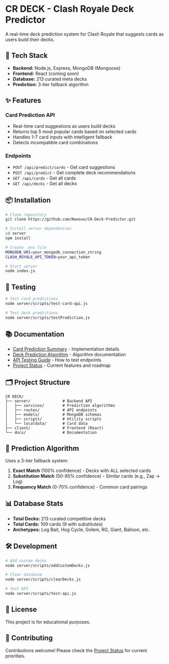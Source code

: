 # CR DECK - Clash Royale Deck Predictor

A real-time deck prediction system for Clash Royale that suggests cards as users build their decks.

## 🚀 Tech Stack
- **Backend:** Node.js, Express, MongoDB (Mongoose)
- **Frontend:** React (coming soon)
- **Database:** 213 curated meta decks
- **Prediction:** 3-tier fallback algorithm

## ✨ Features

### Card Prediction API
- Real-time card suggestions as users build decks
- Returns top 5 most popular cards based on selected cards
- Handles 1-7 card inputs with intelligent fallback
- Detects incompatible card combinations

### Endpoints
- `POST /api/predict/cards` - Get card suggestions
- `POST /api/predict` - Get complete deck recommendations
- `GET /api/cards` - Get all cards
- `GET /api/decks` - Get all decks

## 📦 Installation

```bash
# Clone repository
git clone https://github.com/Nanouo/CR-Deck-Predictor.git

# Install server dependencies
cd server
npm install

# Create .env file
MONGODB_URI=your_mongodb_connection_string
CLASH_ROYALE_API_TOKEN=your_api_token

# Start server
node index.js
```

## 🧪 Testing

```bash
# Test card predictions
node server/scripts/test-card-api.js

# Test deck predictions
node server/scripts/testPrediction.js
```

## 📚 Documentation

- [Card Prediction Summary](server/CARD_PREDICTION_SUMMARY.md) - Implementation details
- [Deck Prediction Algorithm](server/services/DECK_PREDICTION_README.md) - Algorithm documentation
- [API Testing Guide](docs/API_TESTING_GUIDE.md) - How to test endpoints
- [Project Status](docs/PROJECT_STATUS.md) - Current features and roadmap

## 🗂️ Project Structure

```
CR DECK/
├── server/              # Backend API
│   ├── services/        # Prediction algorithms
│   ├── routes/          # API endpoints
│   ├── models/          # MongoDB schemas
│   ├── scripts/         # Utility scripts
│   └── localdata/       # Card data
├── client/              # Frontend (React)
└── docs/                # Documentation
```

## 🎯 Prediction Algorithm

Uses a 3-tier fallback system:
1. **Exact Match** (100% confidence) - Decks with ALL selected cards
2. **Substitution Match** (50-85% confidence) - Similar cards (e.g., Zap → Log)
3. **Frequency Match** (0-70% confidence) - Common card pairings

## 📊 Database Stats

- **Total Decks:** 213 curated competitive decks
- **Total Cards:** 109 cards (9 with substitutes)
- **Archetypes:** Log Bait, Hog Cycle, Golem, RG, Giant, Balloon, etc.

## 🛠️ Development

```bash
# Add custom decks
node server/scripts/addCustomDecks.js

# Clear database
node server/scripts/clearDecks.js

# Test API
node server/scripts/test-api.js
```

## 📄 License

This project is for educational purposes.

## 🤝 Contributing

Contributions welcome! Please check the [Project Status](docs/PROJECT_STATUS.md) for current priorities.